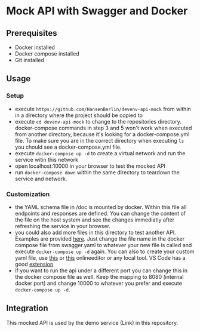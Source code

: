 # Mock API with Swagger and Docker 
## Prerequisites
- Docker installed
- Docker compose installed
- Git installed

## Usage
### Setup
- execute ```https://github.com/HansenBerlin/devenv-api-mock``` from within in a directory where the project should be copied to
- execute ```cd devenv-api-mock``` to change to the repositories directory. docker-compose commands in step 3 and 5 won't work when executed from another directory, because it's looking for a docker-compose.yml file. To make sure you are in the correct directory when executing ```ls``` you chould see a docker-compose.yml file.
- execute ```docker-compose up -d``` to create a virtual network and run the service witin this network
- open localhost:10000 in your browser to test the mocked API
- run ```docker-compose down``` within the same directory to teardown the service and network.
### Customization
- the YAML schema file in /doc is mounted by docker. Within this file all endpoints and responses are defined. You can change the content of the file on the host system and see the changes immediatly after refreshing the service in your browser. 
- you could also add more files in this directory to test another API. Examples are provided [here](https://github.com/OAI/OpenAPI-Specification/tree/main/examples/v3.0). Just change the file name in the docker compose file from swagger.yaml to whatever your new file is called and execute ```docker-compose up -d``` again. You can also to create your custom yaml file, use [this](https://editor.swagger.io) or [this](https://editor-next.swagger.io) onlineeditor or any local tool. VS Code has a good [extension](https://marketplace.visualstudio.com/items?itemName=42Crunch.vscode-openapi)
- if you want to run the api under a different port you can change this in the docker compose file as well. Keep the mapping to 8080 (internal docker port) and change 10000 to whatever you prefer and execute ```docker-compose up -d```.

## Integration
This mocked API is used by the demo service (Link) in this repository.
